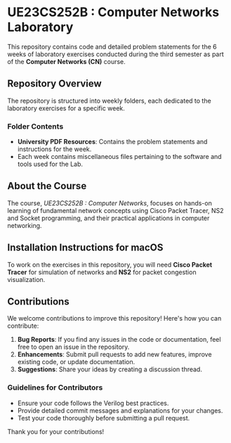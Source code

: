 # UE23CS252B : Computer Networks Laboratory

This repository contains code and detailed problem statements for the 6 weeks of laboratory exercises conducted during the third semester as part of the **Computer Networks (CN)** course.

## Repository Overview

The repository is structured into weekly folders, each dedicated to the laboratory exercises for a specific week.

### Folder Contents

- **University PDF Resources**: Contains the problem statements and instructions for the week.
- Each week contains miscellaneous files pertaining to the software and tools used for the Lab.

## About the Course

The course, _UE23CS252B : Computer Networks_, focuses on hands-on learning of fundamental network concepts using Cisco Packet Tracer, NS2 and Socket programming, and their practical applications in computer networking.

## Installation Instructions for macOS

To work on the exercises in this repository, you will need **Cisco Packet Tracer** for simulation of networks and **NS2** for packet congestion visualization.

## Contributions

We welcome contributions to improve this repository! Here's how you can contribute:

1. **Bug Reports**: If you find any issues in the code or documentation, feel free to open an issue in the repository.
2. **Enhancements**: Submit pull requests to add new features, improve existing code, or update documentation.
3. **Suggestions**: Share your ideas by creating a discussion thread.

### Guidelines for Contributors

- Ensure your code follows the Verilog best practices.
- Provide detailed commit messages and explanations for your changes.
- Test your code thoroughly before submitting a pull request.

Thank you for your contributions!
